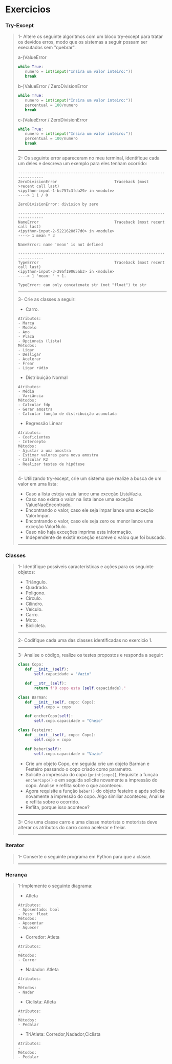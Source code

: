 # Exercicios
### Try-Except
>1- Altere os seguinte algoritmos com um bloco try-except para tratar os devidos erros, modo que os sistemas a seguir possam ser executados sem "quebrar".
>
>a-)ValueError
>```py
>while True:
>    numero = int(input("Insira um valor inteiro:"))
>    break
>```
>b-)ValueError / ZeroDivisionError
>```py
>while True:
>    numero = int(input("Insira um valor inteiro:"))
>    percentual = 100/numero
>    break
>```
>c-)ValueError / ZeroDivisionError
>```py
>while True:
>    numero = int(input("Insira um valor inteiro:"))
>    percentual = 100/numero
>    break
>```
>---
>2- Os seguinte error apareceram no meu terminal, identifique cada um deles e descreva um exemplo para eles tenham ocorrido:
>
>```
>---------------------------------------------------------------------------
>ZeroDivisionError                         Traceback (most >recent call last)
><ipython-input-1-bc757c3fda29> in <module>
>----> 1 1 / 0
>
>ZeroDivisionError: division by zero
>```
>
>```
>---------------------------------------------------------------------------
>NameError                                 Traceback (most recent call last)
><ipython-input-2-5221628d77d0> in <module>
>----> 1 mean * 3
>
>NameError: name 'mean' is not defined
>```
>```
>---------------------------------------------------------------------------
>TypeError                                 Traceback (most recent call last)
><ipython-input-3-29af19065ab3> in <module>
>----> 1 'mean: ' + 1.
>
>TypeError: can only concatenate str (not "float") to str
>```
>---
>3- Crie as classes a seguir:
>- Carro.
>```
>Atributos:
>- Marca
>- Modelo
>- Ano
>- Placa
>- Opcionais (lista)
>Métodos:
>- Ligar
>- Desligar
>- Acelerar
>- Frear
>- Ligar rádio
>```
>- Distribuição Normal
>```
> Atributos:
>- Média
>- Variância
> Métodos:
>- Calcular fdp
>- Gerar amostra
>- Calcular função de distribuição acumulada
>```
>- Regressão Linear
>```
> Atributos:
>- Coeficientes
>- Intercepto
> Métodos:
>- Ajustar a uma amostra
>- Estimar valores para nova amostra
>- Calcular R2
>- Realizar testes de hipótese
>```
>---
>4- Utilizando try-except, crie um sistema que realize a busca de um valor em uma lista:
>
>- Caso a lista esteja vazia lance uma exceção ListaVazia.
>- Caso nao exista o valor na lista lance uma exceção ValueNaoEncontrado.
>- Encontrando o valor, caso ele seja impar lance uma exceção ValorImpar.
>- Encontrando o valor, caso ele seja zero ou menor lance uma exceção ValorNulo.
>- Caso não haja exceções imprima esta informação.
>- Independente de existir exceção escreve o valou que foi buscado.
>---
### Classes
>1- Identifique possiveis caracteristicas e ações para os seguinte objetos:
>
>- Triângulo.
>- Quadrado.
>- Poligono.
>- Circulo.
>- Cilindro.
>- Veículo.
>- Carro.
>- Moto.
>- Biclicleta.
>---
>2- Codifique cada uma das classes identificadas no exercicio 1.
>
>---
>3- Analise o código, realize os testes propostos e responda a seguir:
>```py
>class Copo:
>    def __init__(self):
>        self.capacidade = "Vazio"
>
>    def __str__(self):
>        return f"O copo esta {self.capacidade}."
>
>class Barman:
>    def __init__(self, copo: Copo):
>        self.copo = copo
>
>    def encherCopo(self):
>        self.copo.capacidade = "Cheio"
>
>class Festeiro:
>    def __init__(self, copo: Copo):
>        self.copo = copo
>
>    def beber(self):
>        self.copo.capacidade = "Vazio"
>```
>- Crie um objeto Copo, em seguida crie um objeto Barman e Festeiro passando o copo criado como parametro.
>- Solicite a impressão do copo (```print(copo)```), Requisite a função ```encherCopo()``` e em seguida solicite novamente a impressão do copo. Analise e reflita sobre o que aconteceu.
>- Agora requisite a função ```beber()``` do objeto festeiro e após solicite novamente a impressão do copo. Algo similiar aconteceu, Analise e reflita sobre o ocorrido.
>- Reflita, porque isso acontece?
>---
>3- Crie uma classe carro e uma classe motorista o motorista deve alterar os atributos do carro como acelerar e freiar.
>
>---
### Iterator
>1- Conserte o seguinte programa em Python para que a classe.
>
>---
### Herança
>1-Implemente o seguinte diagrama:
>           
>- Atleta
>```
> Atributos:
>- Aposentado: bool
>- Peso: float
> Métodos:
>- Aposentar
>- Aquecer
>```
>- Corredor: Atleta
>```
> Atributos:
>- 
> Métodos:
>- Correr
>```
>- Nadador: Atleta
>```
> Atributos:
>- 
> Métodos:
>- Nadar
>```
>- Ciclista: Atleta
>```
> Atributos:
>- 
> Métodos:
>- Pedalar
>```
>- TriAtleta: Corredor,Nadador,Ciclista
>```
> Atributos:
>- 
> Métodos:
>- Pedalar
>```